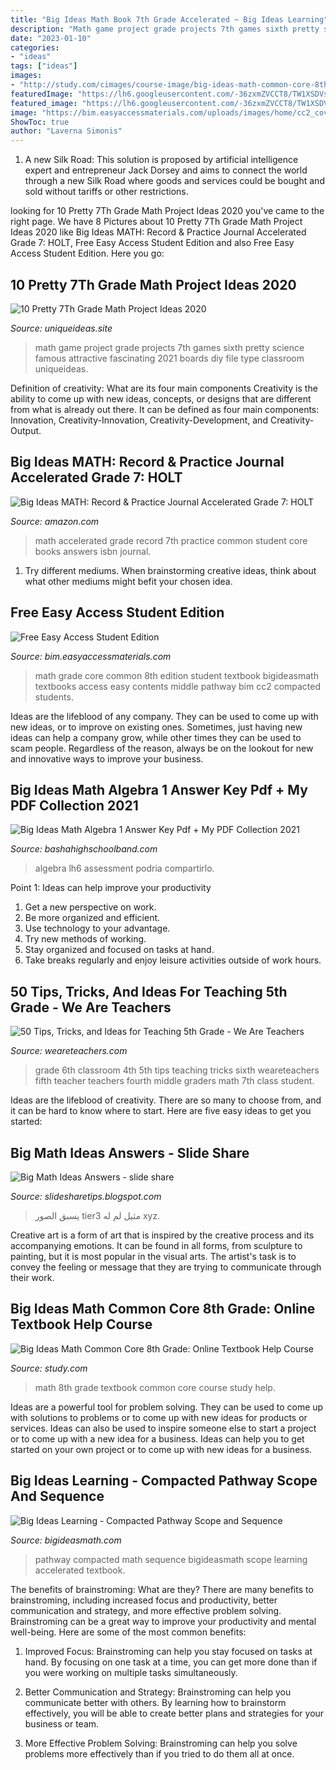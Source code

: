 ```yaml
---
title: "Big Ideas Math Book 7th Grade Accelerated ~ Big Ideas Learning"
description: "Math game project grade projects 7th games sixth pretty science famous attractive fascinating 2021 boards diy file type classroom uniqueideas"
date: "2023-01-10"
categories:
- "ideas"
tags: ["ideas"]
images:
- "http://study.com/cimages/course-image/big-ideas-math-common-core-8th-grade-online-textbook-help_164603_large.jpg"
featuredImage: "https://lh6.googleusercontent.com/-36zxmZVCCT8/TW1XSDVsV4I/AAAAAAAAADI/fhXVyKfmg2Q/w1200-h630-p-k-no-nu/Chapter+3+Practice+Test+B+pg1.jpg"
featured_image: "https://lh6.googleusercontent.com/-36zxmZVCCT8/TW1XSDVsV4I/AAAAAAAAADI/fhXVyKfmg2Q/w1200-h630-p-k-no-nu/Chapter+3+Practice+Test+B+pg1.jpg"
image: "https://bim.easyaccessmaterials.com/uploads/images/home/cc2_cover_images/cc2_cvr_blue_pe.png"
ShowToc: true
author: "Laverna Simonis"
---
```



1. A new Silk Road: This solution is proposed by artificial intelligence expert and entrepreneur Jack Dorsey and aims to connect the world through a new Silk Road where goods and services could be bought and sold without tariffs or other restrictions.

	

		
looking for 10 Pretty 7Th Grade Math Project Ideas 2020 you've came to the right page. We have 8 Pictures about 10 Pretty 7Th Grade Math Project Ideas 2020 like Big Ideas MATH: Record &amp; Practice Journal Accelerated Grade 7: HOLT, Free Easy Access Student Edition and also Free Easy Access Student Edition. Here you go:
		
    
## 10 Pretty 7Th Grade Math Project Ideas 2020

<img loading=lazy src="https://www.uniqueideas.site/wp-content/uploads/fascinating-sixth-grade-online-math-games-for-ideas-about-math-board-3.jpg" onerror="this.onerror=null;this.src='https://tse3.mm.bing.net/th?id=OIP.jj_BFiRvDL862UVatpw0OQHaFi&amp;pid=15.1';" alt="10 Pretty 7Th Grade Math Project Ideas 2020">

_Source: uniqueideas.site_

>math game project grade projects 7th games sixth pretty science famous attractive fascinating 2021 boards diy file type classroom uniqueideas. 

	

Definition of creativity: What are its four main components
Creativity is the ability to come up with new ideas, concepts, or designs that are different from what is already out there. It can be defined as four main components: Innovation, Creativity-Innovation, Creativity-Development, and Creativity-Output.

    
## Big Ideas MATH: Record &amp; Practice Journal Accelerated Grade 7: HOLT

<img loading=lazy src="http://ecx.images-amazon.com/images/I/31QuTtdzZxL._.jpg" onerror="this.onerror=null;this.src='https://tse2.mm.bing.net/th?id=OIP.uYmYYGk0EXLnBKPZKCcGgQAAAA&amp;pid=15.1';" alt="Big Ideas MATH: Record &amp; Practice Journal Accelerated Grade 7: HOLT">

_Source: amazon.com_

>math accelerated grade record 7th practice common student core books answers isbn journal. 

	

1. Try different mediums. When brainstorming creative ideas, think about what other mediums might befit your chosen idea.

    
## Free Easy Access Student Edition

<img loading=lazy src="https://bim.easyaccessmaterials.com/uploads/images/home/cc2_cover_images/cc2_cvr_blue_pe.png" onerror="this.onerror=null;this.src='https://tse3.mm.bing.net/th?id=OIP.yyoqCwU3ovwJevh-s7XKrgHaJo&amp;pid=15.1';" alt="Free Easy Access Student Edition">

_Source: bim.easyaccessmaterials.com_

>math grade core common 8th edition student textbook bigideasmath textbooks access easy contents middle pathway bim cc2 compacted students. 

	

Ideas are the lifeblood of any company. They can be used to come up with new ideas, or to improve on existing ones. Sometimes, just having new ideas can help a company grow, while other times they can be used to scam people. Regardless of the reason, always be on the lookout for new and innovative ways to improve your business.

    
## Big Ideas Math Algebra 1 Answer Key Pdf + My PDF Collection 2021

<img loading=lazy src="https://lh6.googleusercontent.com/-36zxmZVCCT8/TW1XSDVsV4I/AAAAAAAAADI/fhXVyKfmg2Q/w1200-h630-p-k-no-nu/Chapter+3+Practice+Test+B+pg1.jpg" onerror="this.onerror=null;this.src='https://tse1.mm.bing.net/th?id=OIP.tSwUz7vEi-x7ms046HjYrgHaD4&amp;pid=15.1';" alt="Big Ideas Math Algebra 1 Answer Key Pdf + My PDF Collection 2021">

_Source: bashahighschoolband.com_

>algebra lh6 assessment podria compartirlo. 

	

Point 1: Ideas can help improve your productivity
1. Get a new perspective on work.
2. Be more organized and efficient.
3. Use technology to your advantage.
4. Try new methods of working.
5. Stay organized and focused on tasks at hand.
6. Take breaks regularly and enjoy leisure activities outside of work hours.

    
## 50 Tips, Tricks, And Ideas For Teaching 5th Grade - We Are Teachers

<img loading=lazy src="https://s18670.pcdn.co/wp-content/uploads/fifth-grade.tmb-570.v1.png" onerror="this.onerror=null;this.src='https://tse3.mm.bing.net/th?id=OIP.RRmYkLGoFdVf5eI7PVkESQHaEK&amp;pid=15.1';" alt="50 Tips, Tricks, and Ideas for Teaching 5th Grade - We Are Teachers">

_Source: weareteachers.com_

>grade 6th classroom 4th 5th tips teaching tricks sixth weareteachers fifth teacher teachers fourth middle graders math 7th class student. 

	

Ideas are the lifeblood of creativity. There are so many to choose from, and it can be hard to know where to start. Here are five easy ideas to get you started:

    
## Big Math Ideas Answers - Slide Share

<img loading=lazy src="https://s1.studyres.com/store/data/008935003_1-67fef4cca384e2d4662d6352a8a4d122.png" onerror="this.onerror=null;this.src='https://tse4.mm.bing.net/th?id=OIP.m7bEfUqmAiaFmxusKzkuMAHaJl&amp;pid=15.1';" alt="Big Math Ideas Answers - slide share">

_Source: slidesharetips.blogspot.com_

>يسبق الصور tier3 مثيل لم له xyz. 

	

Creative art is a form of art that is inspired by the creative process and its accompanying emotions. It can be found in all forms, from sculpture to painting, but it is most popular in the visual arts. The artist's task is to convey the feeling or message that they are trying to communicate through their work.

    
## Big Ideas Math Common Core 8th Grade: Online Textbook Help Course

<img loading=lazy src="http://study.com/cimages/course-image/big-ideas-math-common-core-8th-grade-online-textbook-help_164603_large.jpg" onerror="this.onerror=null;this.src='https://tse1.mm.bing.net/th?id=OIP.ZZmQ13646yWvEsBX5YRXpgHaEK&amp;pid=15.1';" alt="Big Ideas Math Common Core 8th Grade: Online Textbook Help Course">

_Source: study.com_

>math 8th grade textbook common core course study help. 

	

Ideas are a powerful tool for problem solving. They can be used to come up with solutions to problems or to come up with new ideas for products or services. Ideas can also be used to inspire someone else to start a project or to come up with a new idea for a business. Ideas can help you to get started on your own project or to come up with new ideas for a business.

    
## Big Ideas Learning - Compacted Pathway Scope And Sequence

<img loading=lazy src="http://www.bigideasmath.com/uploads/images/features/compacted_pathway_books_large.png" onerror="this.onerror=null;this.src='https://tse3.mm.bing.net/th?id=OIP.0Gofk-xjw8P-5CNyJ5JoFAHaDw&amp;pid=15.1';" alt="Big Ideas Learning - Compacted Pathway Scope and Sequence">

_Source: bigideasmath.com_

>pathway compacted math sequence bigideasmath scope learning accelerated textbook. 

	

The benefits of brainstroming: What are they?
There are many benefits to brainstroming, including increased focus and productivity, better communication and strategy, and more effective problem solving. Brainstroming can be a great way to improve your productivity and mental well-being. Here are some of the most common benefits: 
1. Improved Focus: Brainstroming can help you stay focused on tasks at hand. By focusing on one task at a time, you can get more done than if you were working on multiple tasks simultaneously. 

2. Better Communication and Strategy: Brainstroming can help you communicate better with others. By learning how to brainstorm effectively, you will be able to create better plans and strategies for your business or team. 

3. More Effective Problem Solving: Brainstroming can help you solve problems more effectively than if you tried to do them all at once.

